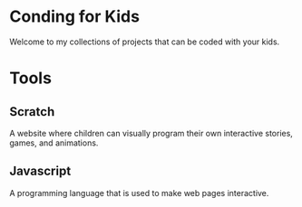 # Conding for Kids

Welcome to my collections of projects that can be coded with your kids.

# Tools

## Scratch

A website where children can visually program their own interactive stories, games, and animations.

## Javascript

A programming language that is used to make web pages interactive.
